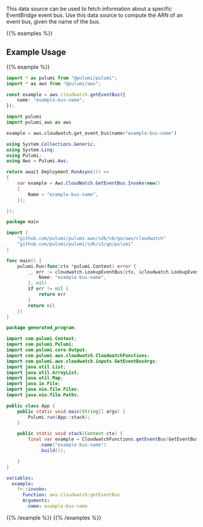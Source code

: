This data source can be used to fetch information about a specific
EventBridge event bus. Use this data source to compute the ARN of
an event bus, given the name of the bus.

{{% examples %}}
## Example Usage
{{% example %}}

```typescript
import * as pulumi from "@pulumi/pulumi";
import * as aws from "@pulumi/aws";

const example = aws.cloudwatch.getEventBus({
    name: "example-bus-name",
});
```
```python
import pulumi
import pulumi_aws as aws

example = aws.cloudwatch.get_event_bus(name="example-bus-name")
```
```csharp
using System.Collections.Generic;
using System.Linq;
using Pulumi;
using Aws = Pulumi.Aws;

return await Deployment.RunAsync(() => 
{
    var example = Aws.CloudWatch.GetEventBus.Invoke(new()
    {
        Name = "example-bus-name",
    });

});
```
```go
package main

import (
	"github.com/pulumi/pulumi-aws/sdk/v6/go/aws/cloudwatch"
	"github.com/pulumi/pulumi/sdk/v3/go/pulumi"
)

func main() {
	pulumi.Run(func(ctx *pulumi.Context) error {
		_, err := cloudwatch.LookupEventBus(ctx, &cloudwatch.LookupEventBusArgs{
			Name: "example-bus-name",
		}, nil)
		if err != nil {
			return err
		}
		return nil
	})
}
```
```java
package generated_program;

import com.pulumi.Context;
import com.pulumi.Pulumi;
import com.pulumi.core.Output;
import com.pulumi.aws.cloudwatch.CloudwatchFunctions;
import com.pulumi.aws.cloudwatch.inputs.GetEventBusArgs;
import java.util.List;
import java.util.ArrayList;
import java.util.Map;
import java.io.File;
import java.nio.file.Files;
import java.nio.file.Paths;

public class App {
    public static void main(String[] args) {
        Pulumi.run(App::stack);
    }

    public static void stack(Context ctx) {
        final var example = CloudwatchFunctions.getEventBus(GetEventBusArgs.builder()
            .name("example-bus-name")
            .build());

    }
}
```
```yaml
variables:
  example:
    fn::invoke:
      Function: aws:cloudwatch:getEventBus
      Arguments:
        name: example-bus-name
```
{{% /example %}}
{{% /examples %}}